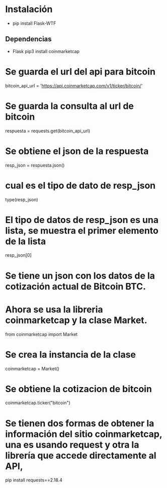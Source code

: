 # Instalación
- pip install Flask-WTF
## Dependencias
- Flask
pip3 install coinmarketcap
# Se guarda el url del api para bitcoin
bitcoin_api_url = 'https://api.coinmarketcap.com/v1/ticker/bitcoin/'
# Se guarda la consulta al url de bitcoin
respuesta = requests.get(bitcoin_api_url)
# Se obtiene el json de la respuesta
resp_json = respuesta.json()
# cual es el tipo de dato de resp_json
type(resp_json)
# El tipo de datos de resp_json es una lista, se muestra el primer elemento de la lista
resp_json[0]
# Se tiene un json con los datos de la cotización actual de Bitcoin BTC.
# Ahora se usa la libreria coinmarketcap y la clase Market.
from coinmarketcap import Market
# Se crea la instancia de la clase
coinmarketcap = Market()
# Se obtiene la cotizacion de bitcoin
coinmarketcap.ticker("bitcoin")
# Se tienen dos formas de obtener la información del sitio coinmarketcap, una es usando request y otra la librería que accede directamente al API,
pip install requests==2.18.4